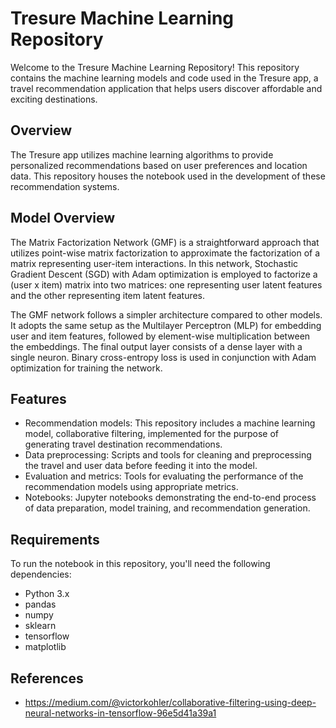 # Tresure Machine Learning Repository

Welcome to the Tresure Machine Learning Repository! This repository contains the machine learning models and code used in the Tresure app, a travel recommendation application that helps users discover affordable and exciting destinations.

## Overview

The Tresure app utilizes machine learning algorithms to provide personalized recommendations based on user preferences and location data. This repository houses the notebook used in the development of these recommendation systems.

## Model Overview

The Matrix Factorization Network (GMF) is a straightforward approach that utilizes point-wise matrix factorization to approximate the factorization of a matrix representing user-item interactions. In this network, Stochastic Gradient Descent (SGD) with Adam optimization is employed to factorize a (user x item) matrix into two matrices: one representing user latent features and the other representing item latent features.

The GMF network follows a simpler architecture compared to other models. It adopts the same setup as the Multilayer Perceptron (MLP) for embedding user and item features, followed by element-wise multiplication between the embeddings. The final output layer consists of a dense layer with a single neuron. Binary cross-entropy loss is used in conjunction with Adam optimization for training the network.

## Features

- Recommendation models: This repository includes a machine learning model, collaborative filtering, implemented for the purpose of generating travel destination recommendations.
- Data preprocessing: Scripts and tools for cleaning and preprocessing the travel and user data before feeding it into the model.
- Evaluation and metrics: Tools for evaluating the performance of the recommendation models using appropriate metrics.
- Notebooks: Jupyter notebooks demonstrating the end-to-end process of data preparation, model training, and recommendation generation.

## Requirements

To run the notebook in this repository, you'll need the following dependencies:

- Python 3.x
- pandas
- numpy
- sklearn
- tensorflow
- matplotlib

## References
- https://medium.com/@victorkohler/collaborative-filtering-using-deep-neural-networks-in-tensorflow-96e5d41a39a1
